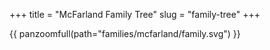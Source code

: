 +++
title = "McFarland Family Tree"
slug = "family-tree"
+++

{{ panzoomfull(path="families/mcfarland/family.svg") }}
